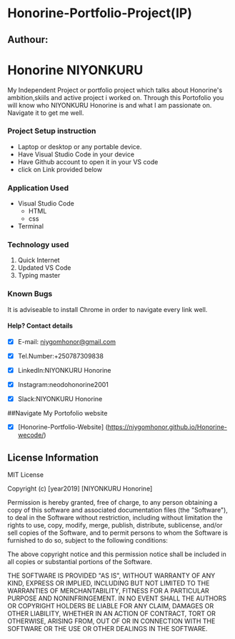 # Honorine-Portfolio-Project(IP)

## Authour:

 # Honorine NIYONKURU

My Independent Project or portfolio project which talks about 
Honorine's ambition,skiils and active project i worked on.
 Through this Portofolio you will know who NIYONKURU Honorine is 
 and what I am passionate on. Navigate it to get me well.

### Project Setup instruction

- Laptop or desktop or any portable device.
-  Have Visual Studio Code in your device 
- Have Github account  to open it in your VS code
- click on Link provided below

### Application Used

+ Visual Studio Code 
    * HTML
    * css
+ Terminal

### Technology used

  1. Quick Internet
  2. Updated VS Code
  3. Typing master 


### Known Bugs

  It is adviseable to install Chrome in order to navigate every link well.

  #### Help? Contact details
   
- [x] E-mail: niygomhonor@gmail.com
- [x] Tel.Number:+250787309838
- [x] LinkedIn:NIYONKURU Honorine
- [x] Instagram:neodohonorine2001
- [x] Slack:NIYONKURU Honorine



##Navigate My Portofolio website

- [x] [Honorine-Portfolio-Website] (https://niygomhonor.github.io/Honorine-wecode/)

## License Information

MIT License

Copyright (c) [year2019] [NIYONKURU Honorine]

Permission is hereby granted, free of charge, to any person obtaining a copy
of this software and associated documentation files (the "Software"), to deal
in the Software without restriction, including without limitation the rights
to use, copy, modify, merge, publish, distribute, sublicense, and/or sell
copies of the Software, and to permit persons to whom the Software is
furnished to do so, subject to the following conditions:

The above copyright notice and this permission notice shall be included in all
copies or substantial portions of the Software.

THE SOFTWARE IS PROVIDED "AS IS", WITHOUT WARRANTY OF ANY KIND, EXPRESS OR
IMPLIED, INCLUDING BUT NOT LIMITED TO THE WARRANTIES OF MERCHANTABILITY,
FITNESS FOR A PARTICULAR PURPOSE AND NONINFRINGEMENT. IN NO EVENT SHALL THE
AUTHORS OR COPYRIGHT HOLDERS BE LIABLE FOR ANY CLAIM, DAMAGES OR OTHER
LIABILITY, WHETHER IN AN ACTION OF CONTRACT, TORT OR OTHERWISE, ARISING FROM,
OUT OF OR IN CONNECTION WITH THE SOFTWARE OR THE USE OR OTHER DEALINGS IN THE
SOFTWARE.


    
